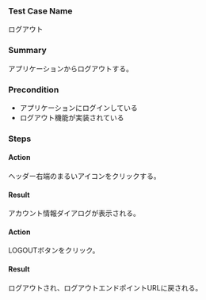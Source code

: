 ### Test Case Name
ログアウト

### Summary
アプリケーションからログアウトする。

### Precondition
- アプリケーションにログインしている
- ログアウト機能が実装されている

### Steps

#### Action
ヘッダー右端のまるいアイコンをクリックする。
#### Result
アカウント情報ダイアログが表示される。

#### Action
LOGOUTボタンをクリック。
#### Result
ログアウトされ、ログアウトエンドポイントURLに戻される。
